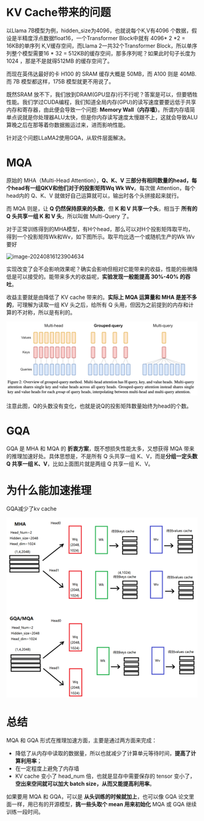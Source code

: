 # KV Cache带来的问题

以Llama 7B模型为例，hidden_size为4096，也就说每个K,V有4096 个数据，假设是半精度浮点数据float16，一个Transformer Block中就有 4096* 2 *2 = 16KB的单序列 K,V缓存空间，而Llama 2一共32个Transformer Block，所以单序列整个模型需要16 * 32 = 512KB的缓存空间，那多序列呢？如果此时句子长度为1024 ，那是不是就得512MB 的缓存空间了。

而现在英伟达最好的卡 H100 的 SRAM 缓存大概是 50MB，而 A100 则是 40MB. 而 7B 模型都这样，175B 模型就更不用说了。

既然SRAM 放不下，我们放到DRAM(GPU显存)行不行呢？答案是可以，但要牺牲性能。我们学过CUDA编程，我们知道全局内存(GPU)的读写速度要要远低于共享内存和寄存器，由此便会导致一个问题: **Memory Wall（内存墙）**。所谓内存墙简单点说就是你处理器ALU太快，但是你内存读写速度太慢跟不上，这就会导致ALU算晚之后在那等着你数据搬运过来，进而影响性能。

针对这个问题LLaMA2使用GQA，从软件层面解决。



# MQA

原始的 MHA（Multi-Head Attention），**Q、K、V 三部分有相同数量的head，每个head有一组QKV和他们对于的投影矩阵Wq Wk Wv**。每次做 Attention，每个head内的 Q、K、V 就做好自己运算就可以，输出时各个头拼接起来就行。

而 MQA 则是，让 **Q 仍然保持原来的头数**，但 **K 和 V 共享一个头**，相当于 **所有的 Q 头共享一组 K 和 V 头**，所以叫做 Multi-Query 了。

对于正常训练得到的MHA模型，有H个head，那么可以对H个投影矩阵取平均，得到一个投影矩阵Wk和Wv，如下图所示。取平均比选一个或随机生产的Wk Wv要好

![image-20240816123904634](C:\Users\wangqing\AppData\Roaming\Typora\typora-user-images\image-20240816123904634.png)

实现改变了会不会影响效果呢？确实会影响但相对它能带来的收益，性能的些微降低是可以接受的。能带来多大的收益呢，**实验发现一般能提高 30%-40% 的吞吐**。

收益主要就是由降低了 KV cache 带来的。**实际上 MQA 运算量和 MHA 是差不多的**，可理解为读取一组 KV 头之后，给所有 Q 头用，但因为之前提到的内存和计算的不对称，所以是有利的。

![image-20240627231632953](GQA.assets/image-20240627231632953.png)

注意此图，Q的头数没有变化，也就是说Q的投影矩阵数量始终为head的个数。

# GQA

GQA 是 MHA 和 MQA 的 **折衷方案**，既不想损失性能太多，又想获得 MQA 带来的推理加速好处。具体思想是，不是所有 Q 头共享一组 K、V，而是**分组一定头数 Q 共享一组 K、V**，比如上面图片就是两组 Q 共享一组 K、V。

# 为什么能加速推理

GQA减少了kv cache

![image-20240816131507121](GQA.assets/image-20240816131507121.png)

# 总结

MQA 和 GQA 形式在推理加速方面，主要是通过两方面来完成：

- 降低了从内存中读取的数据量，所以也就减少了计算单元等待时间，**提高了计算利用率**；
- 在一定程度上避免了内存墙
- KV cache 变小了 head_num 倍，也就是显存中需要保存的 tensor 变小了，**空出来空间就可以加大 batch size，从而又能提高利用率**。

如果要用 MQA 和 GQA，可以是 **从头训练的时候就加上**，也可以像 GQA 论文里面一样，用已有的开源模型，**挑一些头取个 mean 用来初始化** MQA 或 GQA 继续训练一段时间。